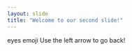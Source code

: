 ```yaml
---
layout: slide
title: "Welcome to our second slide!"
---
```

eyes emoji
Use the left arrow to go back!
